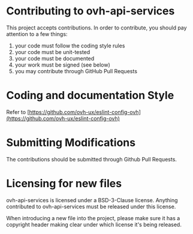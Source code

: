 # Contributing to ovh-api-services
 
This project accepts contributions. In order to contribute, you should
pay attention to a few things:
 
1. your code must follow the coding style rules
2. your code must be unit-tested
3. your code must be documented
4. your work must be signed (see below)
5. you may contribute through GitHub Pull Requests
 
# Coding and documentation Style
 
Refer to [https://github.com/ovh-ux/eslint-config-ovh](https://github.com/ovh-ux/eslint-config-ovh)
 
# Submitting Modifications
 
The contributions should be submitted through Github Pull Requests.
 
# Licensing for new files
 
ovh-api-services is licensed under a BSD-3-Clause license. Anything
contributed to ovh-api-services must be released under this license.
 
When introducing a new file into the project, please make sure it has a
copyright header making clear under which license it's being released.
